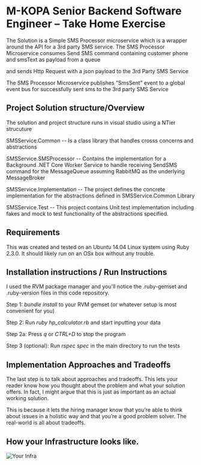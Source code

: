 # M-KOPA Senior Backend Software Engineer – Take Home Exercise

The Solution is a Simple SMS Processor microservice which is a wrapper around the API for a 3rd
party SMS service. The SMS Processor Microservice consumes Send SMS command containing customer phone and smsText as payload from a queue 

and sends Http Request with a json payload to the 3rd Party SMS Service 

The SMS Processor Microservice publishes “SmsSent” event to a global event bus for successfully sent sms to the 3rd party SMS Service

## Project Solution structure/Overview

The solution and project structure runs in visual studio using a NTier strucuture


SMSService.Common -- Is a class library that handles crosss concerns and abstractions 

SMSService.SMSProcessor -- Contains the implementation for a Background .NET Core Worker Service 
to handle receiving SendSMS command for the MessageQueue assuming RabbitMQ as the underlying MessageBroker

SMSService.Implementation -- The project defines the concrete implementation for the abstractions defined in SMSService.Common Library

SMSService.Test -- This project contains Unit test implementation including fakes and mock to test functionality of the abstractions specified.



## Requirements

This was created and tested on an Ubuntu 14.04 Linux system using Ruby 2.3.0.  It should likely run on an OSx box without any trouble.


## Installation instructions / Run Instructions

I used the RVM package manager and you'll notice the .ruby-gemset and .ruby-version files in this code repository.

Step 1: *bundle install* to your RVM gemset (or whatever setup is most convenient for you)

Step 2: Run *ruby hp_calculator.rb* and start inputting your data

Step 2a: Press *q* or *CTRL+D* to stop the program

Step 3 (optional): Run *rspec spec* in the main directory to run the tests


## Implementation Approaches and Tradeoffs

 
The last step is to talk about approaches and tradeoffs. This lets your reader know how you thought about the problem and what your solution offers. In fact, I might argue that this is just as important as an actual working solution.

This is because it lets the hiring manager know that you’re able to think about issues in a holistic way and that you’re a good problem solver. The real-world is all about tradeoffs.


## How your Infrastructure looks like.

![](interview-infra.png "Your Infra")
